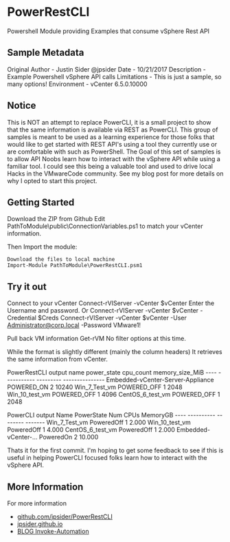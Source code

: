 # PowerRestCLI

Powershell Module providing Examples that consume vSphere Rest API

## Sample Metadata

Original Author - Justin Sider @jpsider
Date - 10/21/2017
Description - Example Powershell vSphere API calls
Limitations - This is just a sample, so many options!
Environment - vCenter 6.5.0.10000

## Notice

This is NOT an attempt to replace PowerCLI, it is a small project to show that the
  same information is available via REST as PowerCLI.
This group of samples is meant to be used as a learning experience for those folks
  that would like to get started with REST API's using a tool they currently use or
  are comfortable with such as PowerShell.
The Goal of this set of samples is to allow API Noobs learn how to interact with the
  vSphere API while using a familiar tool. I could see this being a valuable tool and
  used to drive local Hacks in the VMwareCode community.
See my blog post for more details on why I opted to start this project.

## Getting Started

Download the ZIP from Github
    Edit PathToModule\public\ConnectionVariables.ps1 to match your vCenter information.

Then Import the module:

    Download the files to local machine
    Import-Module PathToModule\PowerRestCLI.psm1

## Try it out

Connect to your vCenter
    Connect-rVIServer -vCenter $vCenter
        Enter the Username and password. Or
    Connect-rVIServer -vCenter $vCenter -Credential $Creds
    Connect-rVIServer -vCenter $vCenter -User Administrator@corp.local -Password VMware1!

Pull back VM information
    Get-rVM
        No filter options at this time.

While the format is slightly different (mainly the column headers) It retrieves the same
    information from vCenter.

PowerRestCLI output
    name                              power_state cpu_count memory_size_MiB
    ----                              ----------- --------- ---------------
    Embedded-vCenter-Server-Appliance POWERED_ON          2           10240
    Win_7_Test_vm                     POWERED_OFF         1            2048
    Win_10_test_vm                    POWERED_OFF         1            4096
    CentOS_6_test_vm                  POWERED_OFF         1            2048

PowerCLI output
    Name                 PowerState Num CPUs MemoryGB
    ----                 ---------- -------- -------
    Win_7_Test_vm        PoweredOff 1        2.000
    Win_10_test_vm       PoweredOff 1        4.000
    CentOS_6_test_vm     PoweredOff 1        2.000
    Embedded-vCenter-... PoweredOn  2        10.000

Thats it for the first commit. I'm hoping to get some feedback to see if this is useful in
    helping PowerCLI focused folks learn how to interact with the vSphere API.

## More Information

For more information

* [github.com/jpsider/PowerRestCLI](https://github.com/vmware/vsphere-automation-sdk-rest/tree/master/samples/PowerRestCLI)
* [jpsider.github.io](https://jpsider.github.io)
* [BLOG Invoke-Automation](http://invoke-automation.blog)
